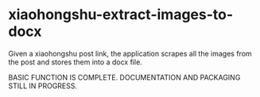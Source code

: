# xiaohongshu-extract-images-to-docx
Given a xiaohongshu post link, the application scrapes all the images from the post and stores them into a docx file.

BASIC FUNCTION IS COMPLETE. DOCUMENTATION AND PACKAGING STILL IN PROGRESS.
